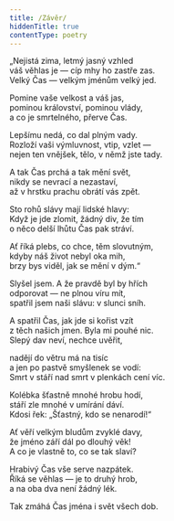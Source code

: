 ```yaml
---
title: /Závěr/
hiddenTitle: true
contentType: poetry
---
```


<section>

„Nejistá zima, letmý jasný vzhled  
váš věhlas je — cíp mhy ho zastře zas.  
Velký Čas — velkým jménům velký jed.

</section>

<section>

Pomine vaše velkost a váš jas,  
pominou království, pominou vlády,  
a co je smrtelného, přerve Čas.

</section>

<section>

Lepšímu nedá, co dal plným vady.  
Rozloží vaši výmluvnost, vtip, vzlet —  
nejen ten vnějšek, tělo, v němž jste tady.

</section>

<section>

A tak Čas prchá a tak mění svět,  
nikdy se nevrací a nezastaví,  
až v hrstku prachu obrátí vás zpět.

</section>

<section>

Sto rohů slávy mají lidské hlavy:  
Když je jde zlomit, žádný div, že tím  
o něco delší lhůtu Čas pak stráví.

</section>

<section>

Ať říká plebs, co chce, těm slovutným,  
kdyby náš život nebyl oka mih,  
brzy bys viděl, jak se mění v dým.“

</section>

<section>

Slyšel jsem. A že pravdě byl by hřích  
odporovat — ne plnou víru mít,  
spatřil jsem naši slávu: v slunci sníh.

</section>

<section>

A spatřil Čas, jak jde si kořist vzít  
z těch našich jmen. Byla mi pouhé nic.  
Slepý dav neví, nechce uvěřit,

</section>

<section>

nadějí do větru má na tisíc  
a jen po pastvě smyšlenek se vodí:  
Smrt v stáří nad smrt v plenkách cení víc.

</section>

<section>

Kolébka šťastně mnohé hrobu hodí,  
stáří zle mnohé v umírání dáví.  
Kdosi řek: „Šťastný, kdo se nenarodí!“

</section>

<section>

Ať věří velkým bludům zvyklé davy,  
že jméno září dál po dlouhý věk!  
A co je vlastně to, co se tak slaví?

</section>

<section>

Hrabivý Čas vše serve nazpátek.  
Říká se věhlas — je to druhý hrob,  
a na oba dva není žádný lék.

</section>

<section>

Tak zmáhá Čas jména i svět všech dob.

</section>
